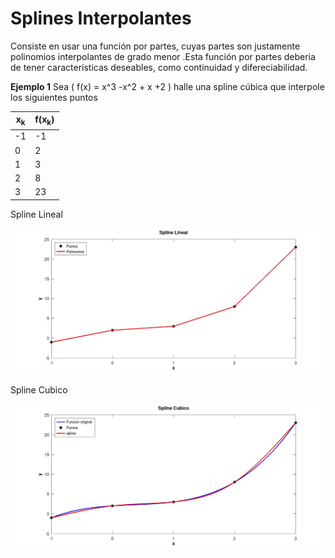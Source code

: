 # Splines Interpolantes
Consiste en usar una función por partes, cuyas partes son justamente polinomios interpolantes de grado menor .Esta función por partes deberia de tener características deseables, como continuidad y difereciabilidad.

**Ejemplo 1** Sea \( f(x) = x^3 -x^2 + x +2 \) halle una spline cúbica que interpole los siguientes puntos
<div align="center">

|  x<sub>k</sub>|f(x<sub>k</sub>)|
| ----------------- | ----------------------------- |
| -1 | -1   |
| 0 |  2  |
| 1 |  3 |
| 2 |  8 |
| 3 |  23  |
</div>

Spline Lineal
<p align="center">
  <img src='../../assets/images/splines/lineal.jpg' width='800px' />
</p>

Spline Cubico
<p align="center">
  <img src='../../assets/images/splines/01.png' width='800px' />
</p>
